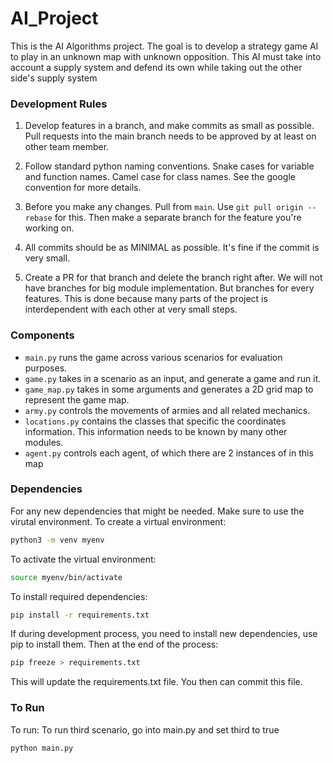 # AI_Project

This is the AI Algorithms project. The goal is to develop a strategy game AI to play in an unknown map with unknown opposition. This AI must take into account a supply system and defend its own while taking out the other side's supply system

### Development Rules ###
1. Develop features in a branch, and make commits as small as possible. Pull requests into the main branch needs to be approved by at least on other team member.

2. Follow standard python naming conventions. Snake cases for variable and function names. Camel case for class names. See the google convention for more details.

3. Before you make any changes. Pull from `main`. Use `git pull origin --rebase` for this. Then make a separate branch for the feature you're working on.

4. All commits should be as MINIMAL as possible. It's fine if the commit is very small. 

5. Create a PR for that branch and delete the branch right after. We will not have branches for big module implementation. But branches for every features. This is done because many parts of the project is interdependent with each other at very small steps.

### Components ###
- `main.py` runs the game across various scenarios for evaluation purposes.
- `game.py` takes in a scenario as an input, and generate a game and run it.
- `game_map.py` takes in some arguments and generates a 2D grid map to represent the game map.
- `army.py` controls the movements of armies and all related mechanics.
- `locations.py` contains the classes that specific the coordinates information. This information needs to be known by many other modules.
- `agent.py` controls each agent, of which there are 2 instances of in this map

### Dependencies ###
For any new dependencies that might be needed. Make sure to use the virutal environment. To create a virtual environment:

```bash
python3 -m venv myenv
```

To activate the virtual environment:
```bash
source myenv/bin/activate
```

To install required dependencies:
```bash
pip install -r requirements.txt
```

If during development process, you need to install new dependencies, use pip to install them. Then at the end of the process:
```bash
pip freeze > requirements.txt
```
This will update the requirements.txt file. You then can commit this file.

### To Run ###
To run:
To run third scenario, go into main.py and set third to true
```bash
python main.py
```
